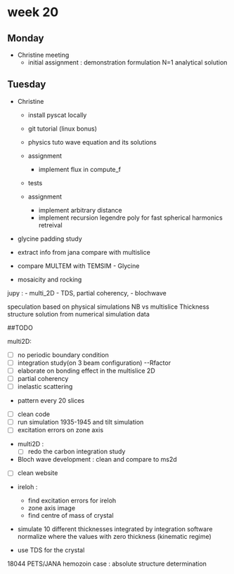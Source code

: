 # week 20
## Monday
- Christine meeting
    - initial assignment : demonstration formulation N=1 analytical solution

## Tuesday
- Christine
  - install pyscat locally
  - git tutorial (linux bonus)
  - physics tuto wave equation and its solutions
  - assignment
    - implement flux in compute_f
  - tests

  - assignment
    - implement arbitrary distance
    - implement recursion legendre poly for fast spherical harmonics retreival 

- glycine padding study
- extract info from jana compare with multislice
- compare MULTEM with TEMSIM - Glycine
- mosaicity and rocking

jupy :
    - multi_2D
    - TDS, partial coherency,
    - blochwave

speculation based on physical simulations
NB vs multislice
Thickness
structure solution from numerical simulation data




##TODO

multi2D:

  - [ ] no periodic boundary condition
  - [ ] integration study(on 3 beam configuration) --Rfactor
  - [ ] elaborate on bonding effect in the multislice 2D
  - [ ] partial coherency
  - [ ] inelastic scattering

  - pattern every 20 slices
  - [ ] clean code
  - [ ] run simulation 1935-1945 and tilt simulation
  - [ ] excitation errors on zone axis

- multi2D :
  - [ ] redo the carbon integration study
- Bloch wave development : clean and compare to ms2d

- [ ] clean website
- ireloh :
  - find excitation errors for ireloh
  - zone axis image
  - find centre of mass of crystal

- simulate 10 different thicknesses integrated by integration software
normalize where the values with zero thickness (kinematic regime)
- use TDS for the crystal


18044
PETS/JANA hemozoin case : absolute structure determination
